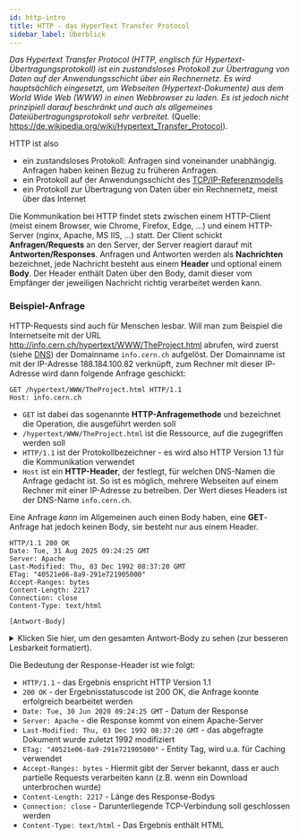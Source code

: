 ```yaml
---
id: http-intro
title: HTTP - das HyperText Transfer Protocol
sidebar_label: Überblick
---
```


*Das Hypertext Transfer Protocol (HTTP, englisch für Hypertext-Übertragungsprotokoll) ist ein* 
*zustandsloses Protokoll zur Übertragung von Daten auf der Anwendungsschicht über ein Rechnernetz.* 
*Es wird hauptsächlich eingesetzt, um Webseiten (Hypertext-Dokumente) aus dem World Wide Web (WWW)* 
*in einen Webbrowser zu laden. Es ist jedoch nicht prinzipiell darauf beschränkt und auch als*
*allgemeines Dateiübertragungsprotokoll sehr verbreitet.*
(Quelle: https://de.wikipedia.org/wiki/Hypertext_Transfer_Protocol).

HTTP ist also
- ein zustandsloses Protokoll: Anfragen sind voneinander unabhängig. Anfragen haben keinen Bezug zu früheren Anfragen.
- ein Protokoll auf der Anwendungsschicht des [TCP/IP-Referenzmodells](intro-protocols)
- ein Protokoll zur Übertragung von Daten über ein Rechnernetz, meist über das Internet

Die Kommunikation bei HTTP findet stets zwischen einem HTTP-Client (meist einem Browser, wie
Chrome, Firefox, Edge, ...) und einem HTTP-Server (nginx, Apache, MS IIS, ...) statt. Der Client
schickt **Anfragen/Requests** an den Server, der Server reagiert darauf mit **Antworten/Responses**.
Anfragen und Antworten werden als **Nachrichten** bezeichnet, jede Nachricht besteht aus einem 
**Header** und optional einem **Body**. Der Header enthält Daten über den Body, damit dieser vom Empfänger
der jeweiligen Nachricht richtig verarbeitet werden kann.

### Beispiel-Anfrage
HTTP-Requests sind auch für Menschen lesbar. Will man zum Beispiel die Internetseite mit
der URL http://info.cern.ch/hypertext/WWW/TheProject.html abrufen, wird zuerst (siehe [DNS](intro-dns))
der Domainname `info.cern.ch` aufgelöst. Der Domainname ist mit der IP-Adresse 188.184.100.82
verknüpft, zum Rechner mit dieser IP-Adresse wird dann folgende Anfrage geschickt:
```
GET /hypertext/WWW/TheProject.html HTTP/1.1
Host: info.cern.ch
```

- `GET` ist dabei das sogenannte **HTTP-Anfragemethode** und bezeichnet die Operation, die ausgeführt werden soll
- `/hypertext/WWW/TheProject.html` ist die Ressource, auf die zugegriffen werden soll
- `HTTP/1.1` ist der Protokollbezeichner - es wird also HTTP Version 1.1 für die Kommunikation verwendet
- `Host` ist ein **HTTP-Header**, der festlegt, für welchen DNS-Namen die Anfrage gedacht ist. So ist es möglich, mehrere Webseiten auf einem Rechner mit einer IP-Adresse zu betreiben. Der Wert dieses Headers ist der DNS-Name `info.cern.ch`.

Eine Anfrage *kann* im Allgemeinen auch einen Body haben, eine **GET**-Anfrage hat jedoch keinen Body, sie besteht nur aus
einem Header.

```
HTTP/1.1 200 OK 
Date: Tue, 31 Aug 2025 09:24:25 GMT  
Server: Apache  
Last-Modified: Thu, 03 Dec 1992 08:37:20 GMT  
ETag: "40521e06-8a9-291e721905000"   
Accept-Ranges: bytes  
Content-Length: 2217  
Connection: close  
Content-Type: text/html

[Antwort-Body]
```

<details>
<summary>Klicken Sie hier, um den gesamten Antwort-Body zu sehen (zur besseren Lesbarkeit formatiert).</summary>


```html
<HEADER>
  <TITLE>The World Wide Web project<TITLE> 
  <NEXTID N="55"> 
</HEADER> 
<BODY> 
  <H1>World Wide Web</H1>
  The WorldWideWeb (W3) is a wide-area<A NAME=0 HREF="WhatIs.html"> hypermedia</A> 
  information retrieval initiative aiming to give universal access to a large universe 
  of documents.
  <P> 
  Everything there is online about W3 is linked directly or indirectly to this document, 
  including an <A NAME=24 HREF="Summary.html">executive summary</A> of the project, 
  <A NAME=29 HREF="Administration/Mailing/Overview.html">Mailing lists</A> , 
  <A NAME=30 HREF="Policy.html">Policy</A> , November's  
  <A NAME=34 HREF="News/9211.html">W3  news</A> , 
  <A NAME=41 HREF="FAQ/List.html">Frequently Asked Questions</A> . 
  <DL> 
    <DT><A NAME=44 HREF="../DataSources/Top.html">What's out there?</A> 
    <DD> Pointers to the world's online information,
    <A NAME=45 HREF="../DataSources/bySubject/Overview.html"> subjects</A> , 
    <A NAME=z54 HREF="../DataSources/WWW/Servers.html">W3 servers</A>, etc. 

    <DT><A NAME=46 HREF="Help.html">Help</A> 
    <DD> on the browser you are using 

    <DT><A NAME=13 HREF="Status.html">Software Products</A> 
    <DD> A list of W3 project components and their current state. (e.g. 
    <A NAME=27 HREF="LineMode/Browser.html">Line Mode</A> ,X11 
    <A NAME=35 HREF="Status.html#35">Viola</A> ,  
    <A NAME=26 HREF="NeXT/WorldWideWeb.html">NeXTStep</A> , 
    <A NAME=25 HREF="Daemon/Overview.html">Servers</A> , 
    <A NAME=51 HREF="Tools/Overview.html">Tools</A> ,
    <A NAME=53 HREF="MailRobot/Overview.html"> Mail robot</A> ,
    <A NAME=52 HREF="Status.html#57"> Library</A> ) 
    
    <DT><A NAME=47 HREF="Technical.html">Technical</A> 
    <DD> Details of protocols, formats, program internals etc 

    <DT><A NAME=40 HREF="Bibliography.html">Bibliography</A> 
    <DD> Paper documentation on  W3 and references. 

    <DT><A NAME=14 HREF="People.html">People</A> 
    <DD> A list of some people involved in the project. 

    <DT><A NAME=15 HREF="History.html">History</A> 
    <DD> A summary of the history of the project. 

    <DT><A NAME=37 HREF="Helping.html">How can I help</A> ? 
    <DD> If you would like to support the web.. 

    <DT><A NAME=48 HREF="../README.html">Getting code</A> 
    <DD> Getting the code by
    <A NAME=49 HREF="LineMode/Defaults/Distribution.html"> anonymous FTP</A> , etc.</A>
  </DL>
</BODY>
```
</details>

Die Bedeutung der Response-Header ist wie folgt:
- `HTTP/1.1` - das Ergebnis enspricht HTTP Version 1.1
- `200 OK` - der Ergebnisstatuscode ist 200 OK, die Anfrage konnte erfolgreich bearbeitet werden
- `Date: Tue, 30 Jun 2020 09:24:25 GMT` - Datum der Response
- `Server: Apache` - die Response kommt von einem Apache-Server
- `Last-Modified: Thu, 03 Dec 1992 08:37:20 GMT` - das abgefragte Dokument wurde zuletzt 1992 modifiziert
- `ETag: "40521e06-8a9-291e721905000"` - Entity Tag, wird u.a. für Caching verwendet
- `Accept-Ranges: bytes` - Hiermit gibt der Server bekannt, dass er auch partielle Requests verarbeiten kann (z.B. wenn ein Download unterbrochen wurde)
- `Content-Length: 2217` - Länge des Response-Bodys
- `Connection: close` - Darunterliegende TCP-Verbindung soll geschlossen werden
- `Content-Type: text/html` - Das Ergebnis enthält HTML